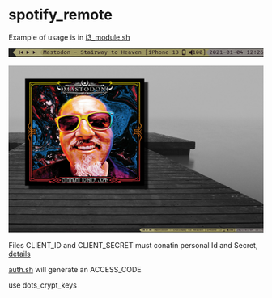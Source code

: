 # spotify_remote

Example of usage is in [i3_module.sh](i3_module.sh)

![alt bar view](img/bar.png)

![alt wall view](img/wall.png)

Files CLIENT_ID and CLIENT_SECRET must conatin personal Id and Secret, [details](https://developer.spotify.com/)

[auth.sh](auth.sh) will generate an ACCESS_CODE

use dots_crypt_keys
